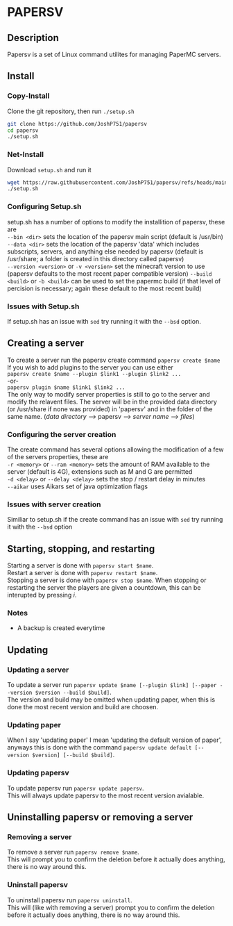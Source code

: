# PAPERSV
## Description
Papersv is a set of Linux command utilites for managing PaperMC servers.
## Install
### Copy-Install
Clone the git repository, then run `./setup.sh`  
``` bash
git clone https://github.com/JoshP751/papersv
cd papersv
./setup.sh
```
### Net-Install
Download `setup.sh` and run it  
``` bash
wget https://raw.githubusercontent.com/JoshP751/papersv/refs/heads/main/setup.sh
./setup.sh
```
### Configuring Setup.sh
setup.sh has a number of options to modify the installition of papersv, these are  
`--bin <dir>` sets the location of the papersv main script (default is /usr/bin)  
`--data <dir>` sets the location of the papersv 'data' which includes subscripts, servers, and anything else needed by papersv (default is /usr/share; a folder is created in this directory called papersv)  
`--version <version>` or `-v <version>` set the minecraft version to use (papersv defaults to the most recent paper compatible version)
`--build <build>` or `-b <build>` can be used to set the papermc build (if that level of percision is necessary; again these default to the most recent build)
### Issues with Setup.sh
If setup.sh has an issue with `sed` try running it with the `--bsd` option.
## Creating a server
To create a server run the papersv create command `papersv create $name`  
If you wish to add plugins to the server you can use either  
`papersv create $name --plugin $link1 --plugin $link2 ...`  
 -or-  
`papersv plugin $name $link1 $link2 ...`  
The only way to modify server properties is still to go to the server and modify the relavent files. The server will be in the provided data directory (or /usr/share if none was provided) in 'papersv' and in the folder of the same name. (*data directory* --> papersv --> *server name* --> *files*)
### Configuring the server creation
The create command has several options allowing the modification of a few of the servers properties, these are  
`-r <memory>` or `--ram <memory>` sets the amount of RAM available to the server (default is 4G), extensions such as M and G are permitted  
`-d <delay>` or `--delay <delay>` sets the stop / restart delay in minutes  
`--aikar` uses Aikars set of java optimization flags  
### Issues with server creation
Similiar to setup.sh if the create command has an issue with `sed` try running it with the `--bsd` option
## Starting, stopping, and restarting
Starting a server is done with `papersv start $name`.  
Restart a server is done with `papersv restart $name`.  
Stopping a server is done with `papersv stop $name`.
When stopping or restarting the server the players are given a countdown, this can be interupted by pressing *i*.
### Notes
* A backup is created everytime 
## Updating
### Updating a server
To update a server run `papersv update $name [--plugin $link] [--paper --version $version --build $build]`.  
The version and build may be omitted when updating paper, when this is done the most recent version and build are choosen.
### Updating paper
When I say 'updating paper' I mean 'updating the default version of paper', anyways this is done with the command `papersv update default [--version $version] [--build $build]`.
### Updating papersv
To update papersv run `papersv update papersv`.  
This will always update papersv to the most recent version avialable.  
## Uninstalling papersv or removing a server
### Removing a server
To remove a server run `papersv remove $name`.  
This will prompt you to confirm the deletion before it actually does anything, there is no way around this.
### Uninstall papersv
To uninstall papersv run `papersv uninstall`.  
This will (like with removing a server) prompt you to confirm the deletion before it actually does anything, there is no way around this.